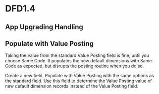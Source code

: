 DFD1.4
======

App Upgrading Handling
----------------------

Populate with Value Posting
---------------------------

Taking the value from the standard Value Posting field is fine, until you choose
Same Code. It populates the new default dimensions with Same Code as expected,
but disrupts the posting routine when you do so.

Create a new field, Populate with Value Posting with the same options as the
standard field. Use this field to determine the Value Posting value of new
default dimension records instead of the Value Posting field.
